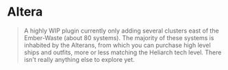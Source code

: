 # Altera
> A highly WIP plugin currently only adding several clusters east of the Ember-Waste (about 80 systems). The majority of these systems is inhabited by the Alterans, from which you can purchase high level ships and outfits, more or less matching the Heliarch tech level. There isn't really anything else to explore yet.
